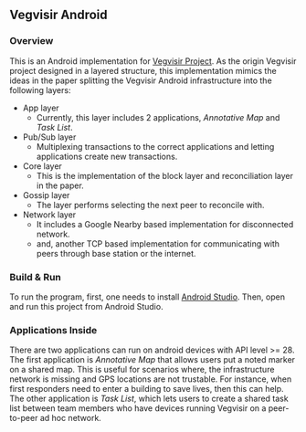Vegvisir Android
---

### Overview

This is an Android implementation for [Vegvisir Project](https://vegvisir.cs.cornell.edu/). As the origin 
Vegvisir project designed in a layered structure, this implementation mimics the ideas in the paper splitting 
the Vegvisir Android infrastructure into the following layers:

- App layer
  - Currently, this layer includes 2 applications, *Annotative Map* and *Task List*. 
- Pub/Sub layer
  - Multiplexing transactions to the correct applications and letting applications create new transactions.
- Core layer
  - This is the implementation of the block layer and reconciliation layer in the paper.
- Gossip layer
  - The layer performs selecting the next peer to reconcile with.
- Network layer
  - It includes a Google Nearby based implementation for disconnected network.
  - and, another TCP based implementation for communicating with peers through base station or the internet.

### Build & Run

To run the program, first, one needs to install [Android Studio](https://developer.android.com/studio).
Then, open and run this project from Android Studio. 

### Applications Inside
There are two applications can run on android devices with
API level >= 28. The first application is *Annotative Map* that allows users put a noted marker on a shared map. This
is useful for scenarios where, the infrastructure network is missing and GPS locations are not trustable. For instance,
when first responders need to enter a building to save lives, then this can help.  The other application is *Task List*,
which lets users to create a shared task list between team members who have devices running Vegvisir on a peer-to-peer 
ad hoc network.